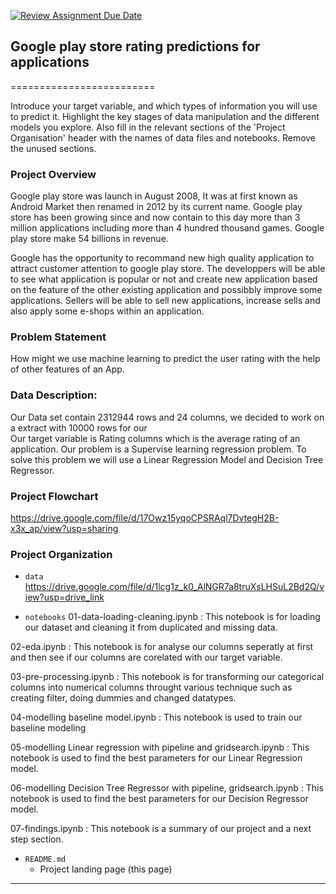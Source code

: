 [![Review Assignment Due Date](https://classroom.github.com/assets/deadline-readme-button-24ddc0f5d75046c5622901739e7c5dd533143b0c8e959d652212380cedb1ea36.svg)](https://classroom.github.com/a/0GBBWOiF)
## Google play store rating predictions for applications
=========================

  Introduce your target variable, and which types of information you will use to predict it. Highlight the key stages of data manipulation and the different models you explore. Also fill in the relevant sections of the 'Project Organisation' header with the names of data files and notebooks. Remove the unused sections.

### Project Overview
Google play store was launch in August 2008, It was at first known as Android Market then renamed in 2012 by its current name. Google play store has been growing since and now contain to this day more than 3 million applications including more than 4 hundred thousand games. Google play store make 54 billions in revenue. 

Google has the opportunity to recommand new high quality application to attract customer attention to google play store. The developpers will be able to see what application is popular or not and create new application based on the feature of the other existing application and possibbly improve some applications. Sellers will be able to sell new applications, increase sells and also apply some e-shops within an application.

### Problem Statement
How might we use machine learning to predict the user rating with the help of
other features of an App.

### Data Description:
Our Data set contain 2312944 rows and 24 columns, we decided to work on a extract with 10000 rows for our  
Our target variable is Rating columns which is the average rating of an application. 
Our problem is a Supervise learning regression problem. To solve this problem we will use a Linear Regression Model and Decision Tree Regressor. 

### Project Flowchart

https://drive.google.com/file/d/17Owz15yqoCPSRAql7DvtegH2B-x3x_ap/view?usp=sharing

### Project Organization

* `data` 
https://drive.google.com/file/d/1lcg1z_k0_AlNGR7a8truXsLHSuL2Bd2Q/view?usp=drive_link 

* `notebooks`
01-data-loading-cleaning.ipynb : This notebook is for loading our dataset and cleaning it from duplicated and missing data. 

02-eda.ipynb : This notebook is for analyse our columns seperatly at first and then see if our columns are corelated with our target variable.

03-pre-processing.ipynb : This notebook is for transforming our categorical columns into numerical columns throught various technique such as creating filter, doing dummies and changed datatypes.

04-modelling baseline model.ipynb : This notebook is used to train our baseline modeling 

05-modelling Linear regression with pipeline and gridsearch.ipynb : This notebook is used to find the best parameters for our Linear Regression model. 

06-modelling Decision Tree Regressor with pipeline, gridsearch.ipynb :  This notebook is used to find the best parameters for our Decision Regressor model. 

07-findings.ipynb : This notebook is a summary of our project and a next step section.

* `README.md`
    - Project landing page (this page)
    
--------